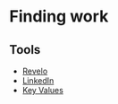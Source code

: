 # Finding work

## Tools

- [Revelo](https://www.revelo.com.br/)
- [LinkedIn](https://www.linkedin.com/)
- [Key Values](https://www.keyvalues.com/)
